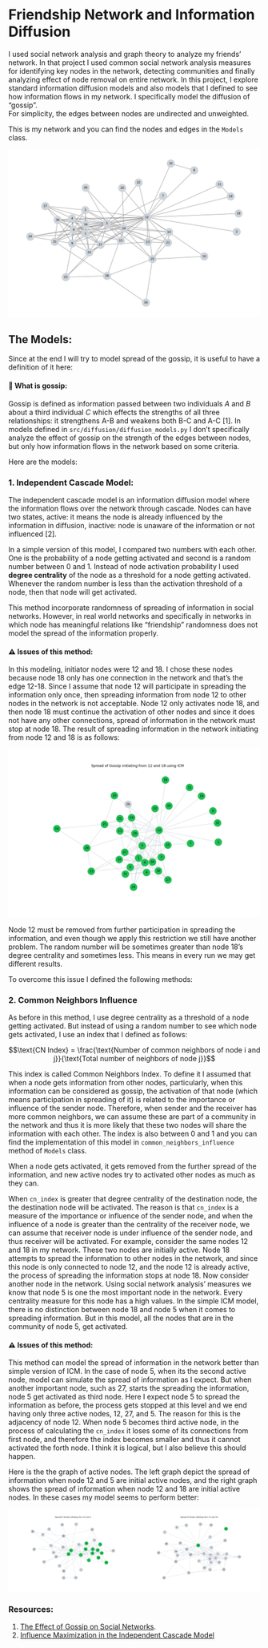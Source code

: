# Friendship Network and Information Diffusion
I used social network analysis and graph theory to analyze my friends’ network. In that project I used common social network analysis measures for identifying key nodes in the network, detecting communities and finally analyzing effect of node removal on entire network.
In this project, I explore standard information diffusion models and also models that I defined to see how information flows in my network. I specifically model the diffusion of “gossip”.  
For simplicity, the edges between nodes are undirected and unweighted. 

This is my network and you can find the nodes and edges in the `Models` class. 

![Network](src/plots/network.png)

## The Models: 

Since at the end I will try to model spread of the gossip, it is useful to have a definition of it here:
#### :memo: What is gossip:
Gossip is defined as information passed between two individuals $A$ and $B$ about a third individual $C$ which effects the strengths of all three relationships: it strengthens $\text{A-B}$ and weakens both $\text{B-C}$ and $\text{A-C}$ [1].
In models defined in `src/diffusion/diffusion_models.py` I don’t specifically analyze the effect of gossip on the strength of the edges between nodes, but only how information flows in the network based on some criteria. 

Here are the models:

### 1. Independent Cascade Model:
The independent cascade model is an information diffusion model where the information flows over the network through cascade. Nodes can have two states, active: it means the node is already influenced by the information in diffusion, inactive: node is unaware of the information or not influenced [2]. 

In a simple version of this model, I compared two numbers with each other. One is the probability of a node getting activated and second is a random number between 0 and 1. Instead of node activation probability I used **degree centrality** of the node as a threshold for a node getting activated. Whenever the random number is less than the activation threshold of a node, then that node will get activated. 

This method incorporate randomness of spreading of information in social networks. However, in real world networks and specifically in networks in which node has meaningful relations like “friendship” randomness does not model the spread of the information properly. 

#### :warning: Issues of this method:
In this modeling, initiator nodes were 12 and 18. I chose these nodes because node 18 only has one connection in the network and that’s the edge 12-18. Since I assume that node 12 will participate in spreading the information only once, then spreading information from node 12 to other nodes in the network is not acceptable. Node 12 only activates node 18, and then node 18 must continue the activation of other nodes and since it does not have any other connections, spread of information in the network must stop at node 18. The result of spreading information in the network initiating from node 12 and 18 is as follows:

![Activated Nodes](src/plots//icm/degree_12_18.spread.png)

Node 12 must be removed from further participation in spreading the information, and even though we apply this restriction we still have another problem. The random number will be sometimes greater than node 18’s degree centrality and sometimes less. This means in every run we may get different results. 

To overcome this issue I defined the following methods:

### 2. Common Neighbors Influence

As before in this method, I use degree centrality as a threshold of a node getting activated. But instead of using a random number to see which node gets activated, I use an index that I defined as follows:

$$\text{CN Index} = \frac{\text{Number of common neighbors of node i and j}}{\text{Total number of neighbors of node j}}$$

This index is called Common Neighbors Index. To define it I assumed that when a node gets information from other nodes, particularly, when this information can be considered as gossip, the activation of that node (which means participation in spreading of it) is related to the importance or influence of the sender node. Therefore, when sender and the receiver has more common neighbors, we can assume these are part of a community in the network and thus it is more likely that these two nodes will share the information with each other. The index is also between 0 and 1 and you can find the implementation of this model in `common_neighbors_influence` method of `Models` class. 

When a node gets activated, it gets removed from the further spread of the information, and new active nodes try to activated other nodes as much as they can. 

When `cn_index` is greater that degree centrality of the destination node, the the destination node will be activated. The reason is that `cn_index` is a measure of the importance or influence of the sender node, and when the influence of a node is greater than the centrality of the receiver node, we can assume that receiver node is under influence of the sender node, and thus receiver will be activated. 
For example, consider the same nodes 12 and 18 in my network. These two nodes are initially active. Node 18 attempts to spread the information to other nodes in the network, and since this node is only connected to node 12, and the node 12 is already active, the process of spreading the information stops at node 18. 
Now consider another node in the network. Using social network analysis’ measures we know that node 5 is one the most important node in the network. Every centrality measure for this node has a high values. In the simple ICM model, there is no distinction between node 18 and node 5 when it comes to spreading information. But in this model, all the nodes that are in the community of node 5, get activated.

#### :warning: Issues of this method:
This method can model the spread of information in the network better than simple version of ICM. In the case of node 5, when its the second active node, model can simulate the spread of information as I expect. But when another important node, such as 27, starts the spreading the information, node 5 get activated as third node. Here I expect node 5 to spread the information as before, the process gets stopped at this level and we end having only three active nodes, 12, 27, and 5. The reason for this is the adjacency of node 12. When node 5 becomes third active node, in the process of calculating the `cn_index` it loses some of its connections from first node, and therefore the index becomes smaller and thus it cannot activated the forth node. I think it is logical, but I also believe this should happen. 

Here is the the graph of active nodes. The left graph depict the spread of information when node 12 and 5 are initial active nodes, and the right graph shows the spread of information when node 12 and 18 are initial active nodes. In these cases my model seems to perform better:

<div style="display: flex; justify-content: space-between;">
  <img src="src/plots/cnim/spread_from_12_5.png" alt="Spread of information in the network using common neighbor index" style="width: 50%; height: auto;">
  <img src="src/plots/cnim/spread_from_12_18.png" alt="Spread of information in the network using common neighbor index" style="width: 50%; height: auto;">
</div>


### Resources:
1. [The Effect of Gossip on Social Networks](https://wiki.santafe.edu/images/4/4a/Gossip.pdf).
2. [Influence Maximization in the Independent Cascade Model](https://ceur-ws.org/Vol-1720/short9.pdf)

